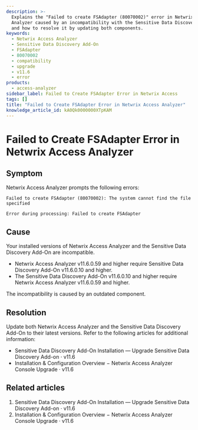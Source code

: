 ```yaml
---
description: >-
  Explains the "Failed to create FSAdapter (80070002)" error in Netwrix Access
  Analyzer caused by an incompatibility with the Sensitive Data Discovery Add-On
  and how to resolve it by updating both components.
keywords:
  - Netwrix Access Analyzer
  - Sensitive Data Discovery Add-On
  - FSAdapter
  - 80070002
  - compatibility
  - upgrade
  - v11.6
  - error
products:
  - access-analyzer
sidebar_label: Failed to Create FSAdapter Error in Netwrix Access
tags: []
title: "Failed to Create FSAdapter Error in Netwrix Access Analyzer"
knowledge_article_id: kA0Qk0000000XTpKAM
---
```


# Failed to Create FSAdapter Error in Netwrix Access Analyzer

## Symptom

Netwrix Access Analyzer prompts the following errors:

```text
Failed to create FSAdapter (80070002): The system cannot find the file specified
```

```text
Error during processing: Failed to create FSAdapter
```

## Cause

Your installed versions of Netwrix Access Analyzer and the Sensitive Data Discovery Add-On are incompatible.

- Netwrix Access Analyzer v11.6.0.59 and higher require Sensitive Data Discovery Add-On v11.6.0.10 and higher.
- The Sensitive Data Discovery Add-On v11.6.0.10 and higher require Netwrix Access Analyzer v11.6.0.59 and higher.

The incompatibility is caused by an outdated component.

## Resolution

Update both Netwrix Access Analyzer and the Sensitive Data Discovery Add-On to their latest versions. Refer to the following articles for additional information:

- Sensitive Data Discovery Add-On Installation — Upgrade Sensitive Data Discovery Add-on · v11.6
- Installation & Configuration Overview − Netwrix Access Analyzer Console Upgrade · v11.6

## Related articles

1. Sensitive Data Discovery Add-On Installation — Upgrade Sensitive Data Discovery Add-on · v11.6
2. Installation & Configuration Overview − Netwrix Access Analyzer Console Upgrade · v11.6
